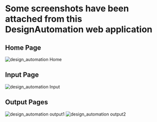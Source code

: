 # Some screenshots have been attached from this DesignAutomation web application


## Home Page
![design_automation Home](https://user-images.githubusercontent.com/51289274/166136539-7be12c44-0447-4960-a465-ef18119e71bd.png)

## Input Page
![design_automation Input](https://user-images.githubusercontent.com/51289274/166136543-6c5988ed-c389-4977-affa-c981adf8122a.png)

## Output Pages
![design_automation output1](https://user-images.githubusercontent.com/51289274/166136544-4d64ca8e-c7ab-495f-ad50-1586c2891d34.png)
![design_automation output2](https://user-images.githubusercontent.com/51289274/166136546-4cbfdf6a-fbcc-4864-90cf-451330d1e7c0.png)
